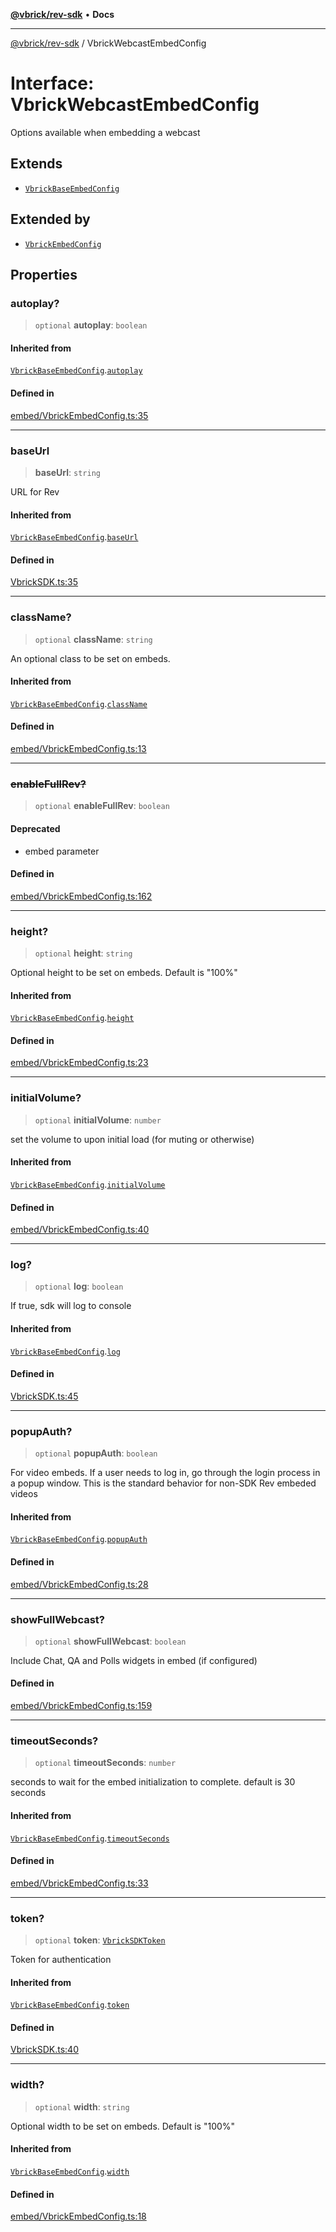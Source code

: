 [**@vbrick/rev-sdk**](../README.md) • **Docs**

***

[@vbrick/rev-sdk](../README.md) / VbrickWebcastEmbedConfig

# Interface: VbrickWebcastEmbedConfig

Options available when embedding a webcast

## Extends

- [`VbrickBaseEmbedConfig`](VbrickBaseEmbedConfig.md)

## Extended by

- [`VbrickEmbedConfig`](VbrickEmbedConfig.md)

## Properties

### autoplay?

> `optional` **autoplay**: `boolean`

#### Inherited from

[`VbrickBaseEmbedConfig`](VbrickBaseEmbedConfig.md).[`autoplay`](VbrickBaseEmbedConfig.md#autoplay)

#### Defined in

[embed/VbrickEmbedConfig.ts:35](https://github.com/vbrick/rev-sdk-js/blob/main/src/embed/VbrickEmbedConfig.ts#L35)

***

### baseUrl

> **baseUrl**: `string`

URL for Rev

#### Inherited from

[`VbrickBaseEmbedConfig`](VbrickBaseEmbedConfig.md).[`baseUrl`](VbrickBaseEmbedConfig.md#baseurl)

#### Defined in

[VbrickSDK.ts:35](https://github.com/vbrick/rev-sdk-js/blob/main/src/VbrickSDK.ts#L35)

***

### className?

> `optional` **className**: `string`

An optional class to be set on embeds.

#### Inherited from

[`VbrickBaseEmbedConfig`](VbrickBaseEmbedConfig.md).[`className`](VbrickBaseEmbedConfig.md#classname)

#### Defined in

[embed/VbrickEmbedConfig.ts:13](https://github.com/vbrick/rev-sdk-js/blob/main/src/embed/VbrickEmbedConfig.ts#L13)

***

### ~~enableFullRev?~~

> `optional` **enableFullRev**: `boolean`

#### Deprecated

- embed parameter

#### Defined in

[embed/VbrickEmbedConfig.ts:162](https://github.com/vbrick/rev-sdk-js/blob/main/src/embed/VbrickEmbedConfig.ts#L162)

***

### height?

> `optional` **height**: `string`

Optional height to be set on embeds. Default is "100%"

#### Inherited from

[`VbrickBaseEmbedConfig`](VbrickBaseEmbedConfig.md).[`height`](VbrickBaseEmbedConfig.md#height)

#### Defined in

[embed/VbrickEmbedConfig.ts:23](https://github.com/vbrick/rev-sdk-js/blob/main/src/embed/VbrickEmbedConfig.ts#L23)

***

### initialVolume?

> `optional` **initialVolume**: `number`

set the volume to upon initial load (for muting or otherwise)

#### Inherited from

[`VbrickBaseEmbedConfig`](VbrickBaseEmbedConfig.md).[`initialVolume`](VbrickBaseEmbedConfig.md#initialvolume)

#### Defined in

[embed/VbrickEmbedConfig.ts:40](https://github.com/vbrick/rev-sdk-js/blob/main/src/embed/VbrickEmbedConfig.ts#L40)

***

### log?

> `optional` **log**: `boolean`

If true, sdk will log to console

#### Inherited from

[`VbrickBaseEmbedConfig`](VbrickBaseEmbedConfig.md).[`log`](VbrickBaseEmbedConfig.md#log)

#### Defined in

[VbrickSDK.ts:45](https://github.com/vbrick/rev-sdk-js/blob/main/src/VbrickSDK.ts#L45)

***

### popupAuth?

> `optional` **popupAuth**: `boolean`

For video embeds. If a user needs to log in, go through the login process in a popup window. This is the standard behavior for non-SDK Rev embeded videos

#### Inherited from

[`VbrickBaseEmbedConfig`](VbrickBaseEmbedConfig.md).[`popupAuth`](VbrickBaseEmbedConfig.md#popupauth)

#### Defined in

[embed/VbrickEmbedConfig.ts:28](https://github.com/vbrick/rev-sdk-js/blob/main/src/embed/VbrickEmbedConfig.ts#L28)

***

### showFullWebcast?

> `optional` **showFullWebcast**: `boolean`

Include Chat, QA and Polls widgets in embed (if configured)

#### Defined in

[embed/VbrickEmbedConfig.ts:159](https://github.com/vbrick/rev-sdk-js/blob/main/src/embed/VbrickEmbedConfig.ts#L159)

***

### timeoutSeconds?

> `optional` **timeoutSeconds**: `number`

seconds to wait for the embed initialization to complete. default is 30 seconds

#### Inherited from

[`VbrickBaseEmbedConfig`](VbrickBaseEmbedConfig.md).[`timeoutSeconds`](VbrickBaseEmbedConfig.md#timeoutseconds)

#### Defined in

[embed/VbrickEmbedConfig.ts:33](https://github.com/vbrick/rev-sdk-js/blob/main/src/embed/VbrickEmbedConfig.ts#L33)

***

### token?

> `optional` **token**: [`VbrickSDKToken`](VbrickSDKToken.md)

Token for authentication

#### Inherited from

[`VbrickBaseEmbedConfig`](VbrickBaseEmbedConfig.md).[`token`](VbrickBaseEmbedConfig.md#token)

#### Defined in

[VbrickSDK.ts:40](https://github.com/vbrick/rev-sdk-js/blob/main/src/VbrickSDK.ts#L40)

***

### width?

> `optional` **width**: `string`

Optional width to be set on embeds. Default is "100%"

#### Inherited from

[`VbrickBaseEmbedConfig`](VbrickBaseEmbedConfig.md).[`width`](VbrickBaseEmbedConfig.md#width)

#### Defined in

[embed/VbrickEmbedConfig.ts:18](https://github.com/vbrick/rev-sdk-js/blob/main/src/embed/VbrickEmbedConfig.ts#L18)
